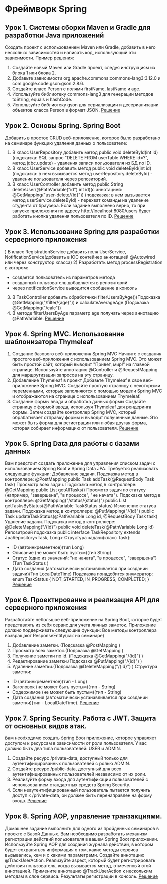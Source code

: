 # Фреймворк Spring

## Урок 1. Системы сборки Maven и Gradle для разработки Java приложений

Создать проект с использованием Maven или Gradle, добавить в него несколько зависимостей и написать код, использующий эти зависимости.
Пример решения:
1. Создайте новый Maven или Gradle проект, следуя инструкциям из блока 1 или блока 2.
2. Добавьте зависимости org.apache.commons:commons-lang3:3.12.0 и com.google.code.gson:gson:2.8.6.
3. Создайте класс Person с полями firstName, lastName и age.
4. Используйте библиотеку commons-lang3 для генерации методов toString, equals и hashCode.
5. Используйте библиотеку gson для сериализации и десериализации объектов класса Person в формат JSON. [Решение](lesson_1/src/main/java/ru/gb/)

## Урок 2. Основы Spring. Spring Boot

Добавить в простое CRUD веб-приложение, которое было разработано на семинаре функцию удаления данных о пользователе:
1) В класс UserRepository добавить метод public void deleteById(int id)(подсказка: SQL запрос "DELETE FROM userTable WHERE id=?", метод jdbc.update) - удаления записи пользователя из БД по ID.
2) В класс UserService добавить метод public void deleteById(int id)(подсказка: в нем вызывается метод userRepository.deleteById) - удаление пользователя через репозиторий.
3) В класс UserController добавить метод public String deleteUser(@PathVariable("id") int id)(с аннотацией: @GetMapping("user-delete/{id}")) (подсказка: в нем вызывается метод userService.deleteById) - перехват команды на удаление студента от браузера.
Если задание выполнено верно, то при запуске приложения по адресу http://localhost:8080/users будет работать кнопка удаления пользователя по ID. [Решение](lesson2/src/main/java/ru/gb/)

## Урок 3. Использование Spring для разработки серверного приложения

) В класс RegistrationService добавить поля UserService, NotificationService(добавить в IOC контейнер аннотацией @Autowired или через конструктор класса)
2) Разработать метод processRegistration в котором:
- создается пользователь из параметров метода
- созданный пользователь добавляется в репозиторий
- через notificationService выводится сообщение в консоль
3) В TaskController добавить обработчики filterUsersByAge()(Подсказка @GetMapping("/filter/{age}")) и calculateAverageAge (Подсказка @GetMapping("/calc"))
4) В методе filterUsersByAge параметр age получать через аннотацию @PathVariable. [Решение](lesson_3/src/main/java/ru/gb/)

## Урок 4. Spring MVC. Использование шаблонизатора Thymeleaf

1. Создание базового веб-приложения Spring MVC
Начните с создания простого веб-приложения с использованием Spring MVC. Это может быть простой сайт, который выводит "Привет, мир!" на главной странице. Используйте аннотацию @Controller и @RequestMapping для маршрутизации запросов на эту страницу.
2. Добавление Thymeleaf в проект
Добавьте Thymeleaf в свое веб-приложение Spring MVC. Создайте простую страницу с некоторыми переменными, которые заполняются с помощью модели Spring MVC и отображаются на странице с использованием Thymeleaf.
3. Создание формы ввода и обработка данных формы
Создайте страницу с формой ввода, используя Thymeleaf для рендеринга формы. Затем создайте контроллер Spring MVC, который обрабатывает отправку формы и выводит полученные данные. Это может быть форма для регистрации или любая другая форма, которая собирает информацию от пользователя. [Решение](lesson_4/src/main/java/ru/gb/)

## Урок 5. Spring Data для работы с базами данных

Вам предстоит создать приложение для управления списком задач с использованием Spring Boot и Spring Data JPA. Требуется реализовать следующие функции:
Добавление задачи. Подсказка метод в контроллере: @PostMapping public Task addTask(@RequestBody Task task)
Просмотр всех задач. Подсказка метод в контроллере: @GetMapping public List<Task> getAllTasks()
Просмотр задач по статусу (например, "завершена", "в процессе", "не начата"). Подсказка метод в контроллере: @GetMapping("/status/{status}") public List<Task> getTasksByStatus(@PathVariable TaskStatus status)
Изменение статуса задачи. Подсказка метод в контроллере: @PutMapping("/{id}") public Task updateTaskStatus(@PathVariable Long id, @RequestBody Task task)
Удаление задачи.
Подсказка метод в контроллере:
@DeleteMapping("/{id}")
public void deleteTask(@PathVariable Long id)
Репозитроий подсказка public interface TaskRepository extends JpaRepository<Task, Long>
Структура задачи(класс Task):
- ID (автоинкрементное)(тип Long)
- Описание (не может быть пустым)(тип String)
- Статус (одно из значений: "не начата", "в процессе", "завершена")(Тип TaskStatus )
- Дата создания (автоматически устанавливается при создании задачи)(Тип LocalDateTime)
Подсказка понадобится энумератор:
enum TaskStatus {
NOT_STARTED, IN_PROGRESS, COMPLETED;
} [Решение](lesson_5/src/main/java/ru/gb/)

## Урок 6. Проектирование и реализация API для серверного приложения

Разработайте небольшое веб-приложение на Spring Boot, которое будет представлять из себя сервис для учета личных заметок. Приложение должно поддерживать следующие функции:
Все методы контроллера возвращают ResponseEntity(как на семинаре)
1. Добавление заметки. (Подсказка @PostMapping )
2. Просмотр всех заметок.(Подсказка @GetMapping )
3. Получение заметки по id. (Подсказка @GetMapping("/{id}") )
4. Редактирование заметки.(Подсказка @PutMapping("/{id}") )
5. Удаление заметки.(Подсказка @DeleteMapping("/{id}") )
Структура заметки:
- ID (автоинкрементное)(тип - Long)
- Заголовок (не может быть пустым)(тип - String)
- Содержимое (не может быть пустым)(тип - String)
- Дата создания (автоматически устанавливается при создании заметки)(тип - LocalDateTime). [Решение](lesson_6/src/main/java/ru/gb/)

## Урок 7. Spring Security. Работа с JWT. Защита от основных видов атак.

Вам необходимо создать Spring Boot приложение, которое управляет доступом к ресурсам в зависимости от роли пользователя. У вас должно быть два типа пользователей: USER и ADMIN.
1. Создайте ресурс /private-data, доступный только для аутентифицированных пользователей с ролью ADMIN.
2. Создайте ресурс /public-data, доступный для всех аутентифицированных пользователей независимо от их роли.
3. Реализуйте форму входа для аутентификации пользователей с использованием стандартных средств Spring Security.
4. Если неаутентифицированный пользователь пытается получить доступ к /private-data, он должен быть перенаправлен на форму входа. [Решение](lesson_7/src/main/java/ru/gb/)

## Урок 8. Spring AOP, управление транзакциями.

Домашнее задание выполнить для одного из пройденных семинаров в проекте с Базой Данных.
Вам необходимо разработать механизм регистрации действий пользователя в вашем Spring Boot приложении. Используйте Spring AOP
для создания журнала действий, в котором будет сохраняться информация о том, какие методы сервиса вызывались, кем и с какими параметрами.
Создайте аннотацию @TrackUserAction.
Реализуйте aspect, который будет регистрировать действия пользователя, когда вызывается метод, отмеченный этой аннотацией.
Примените аннотацию @TrackUserAction к нескольким методам в слое сервиса.
Результаты регистрации в консоль. [Решение](lesson_8/src/main/java/ru/gb/)